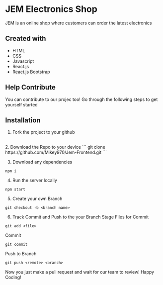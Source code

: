 # JEM Electronics Shop 
JEM is an online shop where customers can order the latest electronics

## Created with

<ul>
  <li>HTML</li>
  <li>CSS</li>
  <li>Javascript</li>
  <li>React.js</li>
  <li>React.js Bootstrap</li>
</ul>

## Help Contribute 
You can contribute to our projec too! Go through the following steps to get yourself started

## Installation 
1. Fork the project to your github
</br>
2. Download the Repo to your device
```
git clone https://github.com/Mikey970/Jem-Frontend.git
```

3. Download any dependencies
```
npm i 
```

4. Run the server locally 
```
npm start
```

5. Create your own Branch 
```
git checkout -b <branch name>
```

6. Track Commit and Push to the your Branch 
Stage Files for Commit
```
git add <file>
```

Commit
```
git commit 
```

Push to Branch 
```
git push <remote> <branch>
```
Now you just make a pull request and wait for our team to review! Happy Coding!
